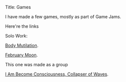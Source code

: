 Title: Games

I have made a few games, mostly as part of Game Jams. 

Here're the links

Solo Work:

[Body Mutilation](https://brunomadteles.itch.io/body-mutilation).


[February Moon](https://brunomadteles.itch.io/february-moon).

This one was made as a group

[I Am Become Consciousness, Collapser of Waves](https://globalgamejam.org/2017/games/i-am-become-consciousness-collapser-waves).
